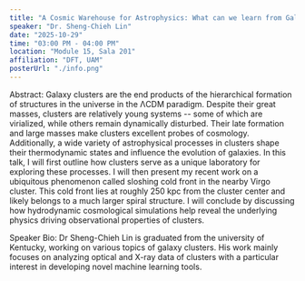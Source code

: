 ```yaml
---
title: "A Cosmic Warehouse for Astrophysics: What can we learn from Galaxy Clusters?"
speaker: "Dr. Sheng-Chieh Lin"
date: "2025-10-29"
time: "03:00 PM - 04:00 PM"
location: "Module 15, Sala 201"
affiliation: "DFT, UAM"
posterUrl: "./info.png"
---
```

Abstract: Galaxy clusters are the end products of the hierarchical formation of structures in the universe in the ΛCDM paradigm. Despite their great masses, clusters are relatively young systems -- some of which are virialized, while others remain dynamically disturbed. Their late formation and large masses make clusters excellent probes of cosmology. Additionally, a wide variety of astrophysical processes in clusters shape their thermodynamic states and influence the evolution of galaxies. In this talk, I will first outline how clusters serve as a unique laboratory for exploring these processes. I will then present my recent work on a ubiquitous phenomenon called sloshing cold front in the nearby Virgo cluster. This cold front lies at roughly 250 kpc from the cluster center and likely belongs to a much larger spiral structure. I will conclude by discussing how hydrodynamic cosmological simulations help reveal the underlying physics driving observational properties of clusters.

Speaker Bio: Dr Sheng-Chieh Lin is graduated from the university of Kentucky, working on various topics of galaxy clusters. His work mainly focuses on analyzing optical and X-ray data of clusters with a particular interest in developing novel machine learning tools.
